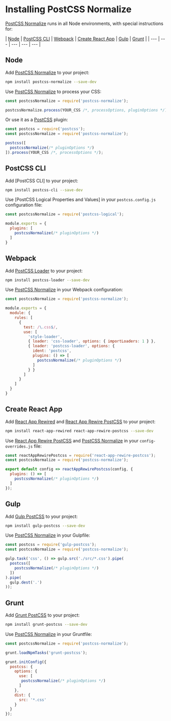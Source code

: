 # Installing PostCSS Normalize

[PostCSS Normalize] runs in all Node environments, with special instructions for:

| [Node](#node) | [PostCSS CLI](#postcss-cli) | [Webpack](#webpack) | [Create React App](#create-react-app) | [Gulp](#gulp) | [Grunt](#grunt) |
| --- | --- | --- | --- | --- |

## Node

Add [PostCSS Normalize] to your project:

```bash
npm install postcss-normalize --save-dev
```

Use [PostCSS Normalize] to process your CSS:

```js
const postcssNormalize = require('postcss-normalize');

postcssNormalize.process(YOUR_CSS /*, processOptions, pluginOptions */);
```

Or use it as a [PostCSS] plugin:

```js
const postcss = require('postcss');
const postcssNormalize = require('postcss-normalize');

postcss([
  postcssNormalize(/* pluginOptions */)
]).process(YOUR_CSS /*, processOptions */);
```

## PostCSS CLI

Add [PostCSS CLI] to your project:

```bash
npm install postcss-cli --save-dev
```

Use [PostCSS Logical Properties and Values] in your `postcss.config.js`
configuration file:

```js
const postcssNormalize = require('postcss-logical');

module.exports = {
  plugins: [
    postcssNormalize(/* pluginOptions */)
  ]
}
```

## Webpack

Add [PostCSS Loader] to your project:

```bash
npm install postcss-loader --save-dev
```

Use [PostCSS Normalize] in your Webpack configuration:

```js
const postcssNormalize = require('postcss-normalize');

module.exports = {
  module: {
    rules: [
      {
        test: /\.css$/,
        use: [
          'style-loader',
          { loader: 'css-loader', options: { importLoaders: 1 } },
          { loader: 'postcss-loader', options: {
            ident: 'postcss',
            plugins: () => [
              postcssNormalize(/* pluginOptions */)
            ]
          } }
        ]
      }
    ]
  }
}
```

## Create React App

Add [React App Rewired] and [React App Rewire PostCSS] to your project:

```bash
npm install react-app-rewired react-app-rewire-postcss --save-dev
```

Use [React App Rewire PostCSS] and [PostCSS Normalize] in your
`config-overrides.js` file:

```js
const reactAppRewirePostcss = require('react-app-rewire-postcss');
const postcssNormalize = require('postcss-normalize');

export default config => reactAppRewirePostcss(config, {
  plugins: () => [
    postcssNormalize(/* pluginOptions */)
  ]
});
```

## Gulp

Add [Gulp PostCSS] to your project:

```bash
npm install gulp-postcss --save-dev
```

Use [PostCSS Normalize] in your Gulpfile:

```js
const postcss = require('gulp-postcss');
const postcssNormalize = require('postcss-normalize');

gulp.task('css', () => gulp.src('./src/*.css').pipe(
  postcss([
    postcssNormalize(/* pluginOptions */)
  ])
).pipe(
  gulp.dest('.')
));
```

## Grunt

Add [Grunt PostCSS] to your project:

```bash
npm install grunt-postcss --save-dev
```

Use [PostCSS Normalize] in your Gruntfile:

```js
const postcssNormalize = require('postcss-normalize');

grunt.loadNpmTasks('grunt-postcss');

grunt.initConfig({
  postcss: {
    options: {
      use: [
       postcssNormalize(/* pluginOptions */)
      ]
    },
    dist: {
      src: '*.css'
    }
  }
});
```

[Gulp PostCSS]: https://github.com/postcss/gulp-postcss
[Grunt PostCSS]: https://github.com/nDmitry/grunt-postcss
[PostCSS]: https://github.com/postcss/postcss
[PostCSS Loader]: https://github.com/postcss/postcss-loader
[PostCSS Normalize]: https://github.com/csstools/postcss-normalize
[React App Rewire PostCSS]: https://github.com/csstools/react-app-rewire-postcss
[React App Rewired]: https://github.com/timarney/react-app-rewired
